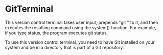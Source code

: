 # GitTerminal

This version control terminal takes user input, prepends "git " to it, and then executes the resulting command using the system() function. For example, if you type status, the program executes git status.

To use this version control terminal, you need to have Git installed on your system and be in a directory that is part of a Git repository.

